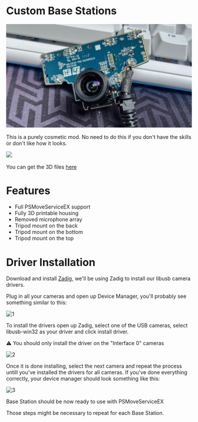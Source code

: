 # Custom Base Stations
<img src="https://github.com/ManoloMancelli/HadesVR_Remix/blob/main/docs/img/base_board.png" width="600">

This is a purely cosmetic mod. No need to do this if you don't have the skills or don't like how it looks.


<img src="https://github.com/ManoloMancelli/HadesVR_Remix/blob/main/docs/img/base_station.png" width="600">

You can get the 3D files [here](https://github.com/ManoloMancelli/HadesVR_Remix/tree/main/Hardware/Base%20Stations)

# Features

- Full PSMoveServiceEX support
- Fully 3D printable housing
- Removed microphone array
- Tripod mount on the back
- Tripod mount on the bottom
- Tripod mount on the top

# Driver Installation

Download and install [Zadig](https://zadig.akeo.ie/), we'll be using Zadig to install our libusb camera drivers.

Plug in all your cameras and open up Device Manager, you'll probably see something similar to this:

![1](img/Tracking/DrvInstall/1.png)

To install the drivers open up Zadig, select one of the USB cameras, select libusb-win32 as your driver and click install driver.

⚠️ You should only install the driver on the "Interface 0" cameras

![2](img/Tracking/DrvInstall/2.png)

Once it is done installing, select the next camera and repeat the process untill you've installed the drivers for all cameras. If you've done everything correctly, your device manager should look something like this:

![3](img/Tracking/DrvInstall/3.png)

Base Station should be now ready to use with PSMoveServiceEX

Those steps might be necessary to repeat for each Base Station.